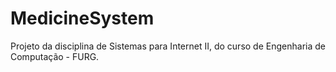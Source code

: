 # MedicineSystem
Projeto da disciplina de Sistemas para Internet II, do curso de Engenharia de Computação - FURG.
